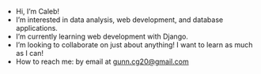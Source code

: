 - Hi, I’m Caleb!
- I’m interested in data analysis, web development, and database applications.
- I’m currently learning web development with Django.
- I’m looking to collaborate on just about anything! I want to learn as much as I can!
- How to reach me: by email at gunn.cg20@gmail.com

<!---
cgunn92/cgunn92 is a ✨ special ✨ repository because its `README.md` (this file) appears on your GitHub profile.
You can click the Preview link to take a look at your changes.
--->
